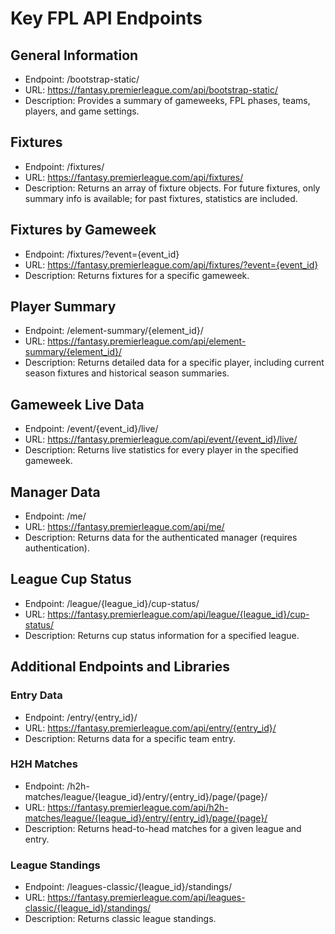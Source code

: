 # Key FPL API Endpoints

## General Information

- Endpoint: /bootstrap-static/
- URL: <https://fantasy.premierleague.com/api/bootstrap-static/>
- Description: Provides a summary of gameweeks, FPL phases, teams, players, and game settings.

## Fixtures

- Endpoint: /fixtures/
- URL: <https://fantasy.premierleague.com/api/fixtures/>
- Description: Returns an array of fixture objects. For future fixtures, only summary info is available; for past fixtures, statistics are included.

## Fixtures by Gameweek

- Endpoint: /fixtures/?event={event_id}
- URL: <https://fantasy.premierleague.com/api/fixtures/?event={event_id}>
- Description: Returns fixtures for a specific gameweek.

## Player Summary

- Endpoint: /element-summary/{element_id}/
- URL: <https://fantasy.premierleague.com/api/element-summary/{element_id}/>
- Description: Returns detailed data for a specific player, including current season fixtures and historical season summaries.

## Gameweek Live Data

- Endpoint: /event/{event_id}/live/
- URL: <https://fantasy.premierleague.com/api/event/{event_id}/live/>
- Description: Returns live statistics for every player in the specified gameweek.

## Manager Data

- Endpoint: /me/
- URL: <https://fantasy.premierleague.com/api/me/>
- Description: Returns data for the authenticated manager (requires authentication).

## League Cup Status

- Endpoint: /league/{league_id}/cup-status/
- URL: <https://fantasy.premierleague.com/api/league/{league_id}/cup-status/>
- Description: Returns cup status information for a specified league.

## Additional Endpoints and Libraries

### Entry Data

- Endpoint: /entry/{entry_id}/
- URL: <https://fantasy.premierleague.com/api/entry/{entry_id}/>
- Description: Returns data for a specific team entry.

### H2H Matches

- Endpoint: /h2h-matches/league/{league_id}/entry/{entry_id}/page/{page}/
- URL: <https://fantasy.premierleague.com/api/h2h-matches/league/{league_id}/entry/{entry_id}/page/{page}/>
- Description: Returns head-to-head matches for a given league and entry.

### League Standings

- Endpoint: /leagues-classic/{league_id}/standings/
- URL: <https://fantasy.premierleague.com/api/leagues-classic/{league_id}/standings/>
- Description: Returns classic league standings.

